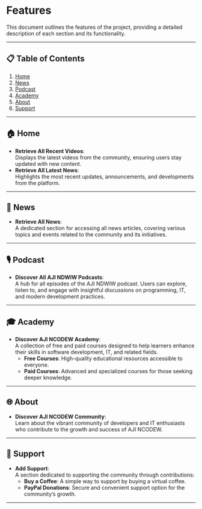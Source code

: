 # Features

This document outlines the features of the project, providing a detailed description of each section and its functionality.

---

## 📋 Table of Contents
1. [Home](#home)
2. [News](#news)
3. [Podcast](#podcast)
4. [Academy](#academy)
5. [About](#about)
6. [Support](#support)

---

## 🏠 Home
- **Retrieve All Recent Videos**:  
  Displays the latest videos from the community, ensuring users stay updated with new content.
- **Retrieve All Latest News**:  
  Highlights the most recent updates, announcements, and developments from the platform.

---

## 📰 News
- **Retrieve All News**:  
  A dedicated section for accessing all news articles, covering various topics and events related to the community and its initiatives.

---

## 🎙️ Podcast
- **Discover All AJI NDWIW Podcasts**:  
  A hub for all episodes of the AJI NDWIW podcast. Users can explore, listen to, and engage with insightful discussions on programming, IT, and modern development practices.

---

## 🎓 Academy
- **Discover AJI NCODEW Academy**:  
  A collection of free and paid courses designed to help learners enhance their skills in software development, IT, and related fields.
  - **Free Courses**: High-quality educational resources accessible to everyone.
  - **Paid Courses**: Advanced and specialized courses for those seeking deeper knowledge.

---

## 🌐 About
- **Discover AJI NCODEW Community**:  
  Learn about the vibrant community of developers and IT enthusiasts who contribute to the growth and success of AJI NCODEW.

---

## 🤝 Support
- **Add Support**:  
  A section dedicated to supporting the community through contributions:
  - **Buy a Coffee**: A simple way to support by buying a virtual coffee.
  - **PayPal Donations**: Secure and convenient support option for the community’s growth.

---